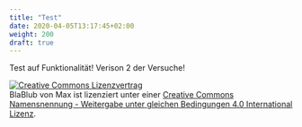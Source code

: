 ```yaml
---
title: "Test"
date: 2020-04-05T13:17:45+02:00
weight: 200
draft: true
---
```


Test auf Funktionalität!
Verison 2 der Versuche!

<a rel="license" href="http://creativecommons.org/licenses/by-sa/4.0/"><img alt="Creative Commons Lizenzvertrag" style="border-width:0" src="https://i.creativecommons.org/l/by-sa/4.0/88x31.png" /></a><br /><span xmlns:dct="http://purl.org/dc/terms/" property="dct:title">BlaBlub</span> von <span xmlns:cc="http://creativecommons.org/ns#" property="cc:attributionName">Max</span> ist lizenziert unter einer <a rel="license" href="http://creativecommons.org/licenses/by-sa/4.0/">Creative Commons Namensnennung - Weitergabe unter gleichen Bedingungen 4.0 International Lizenz</a>.
